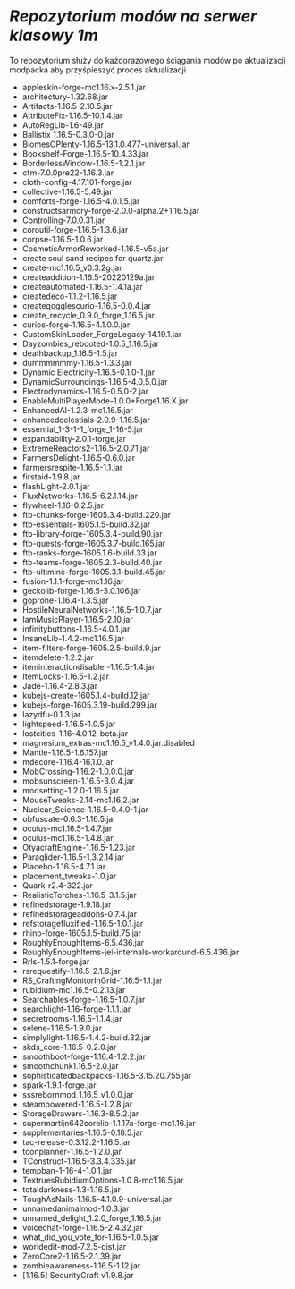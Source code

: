 # *Repozytorium modów na serwer klasowy 1m*

To repozytorium służy do każdorazowego ściągania modów po aktualizacji modpacka aby przyśpieszyć proces aktualizacji

 - appleskin-forge-mc1.16.x-2.5.1.jar
 - architectury-1.32.68.jar
 - Artifacts-1.16.5-2.10.5.jar
 - AttributeFix-1.16.5-10.1.4.jar
 - AutoRegLib-1.6-49.jar
 - Ballistix 1.16.5-0.3.0-0.jar
 - BiomesOPlenty-1.16.5-13.1.0.477-universal.jar
 - Bookshelf-Forge-1.16.5-10.4.33.jar
 - BorderlessWindow-1.16.5-1.2.1.jar
 - cfm-7.0.0pre22-1.16.3.jar
 - cloth-config-4.17.101-forge.jar
 - collective-1.16.5-5.49.jar
 - comforts-forge-1.16.5-4.0.1.5.jar
 - constructsarmory-forge-2.0.0-alpha.2+1.16.5.jar
 - Controlling-7.0.0.31.jar
 - coroutil-forge-1.16.5-1.3.6.jar
 - corpse-1.16.5-1.0.6.jar
 - CosmeticArmorReworked-1.16.5-v5a.jar
 - create soul sand recipes for quartz.jar
 - create-mc1.16.5_v0.3.2g.jar
 - createaddition-1.16.5-20220129a.jar
 - createautomated-1.16.5-1.4.1a.jar
 - createdeco-1.1.2-1.16.5.jar
 - creategogglescurio-1.16.5-0.0.4.jar
 - create_recycle_0.9.0_forge_1.16.5.jar
 - curios-forge-1.16.5-4.1.0.0.jar
 - CustomSkinLoader_ForgeLegacy-14.19.1.jar
 - Dayzombies_rebooted-1.0.5_1.16.5.jar
 - deathbackup_1.16.5-1.5.jar
 - dummmmmmy-1.16.5-1.3.3.jar
 - Dynamic Electricity-1.16.5-0.1.0-1.jar
 - DynamicSurroundings-1.16.5-4.0.5.0.jar
 - Electrodynamics-1.16.5-0.5.0-2.jar
 - EnableMultiPlayerMode-1.0.0+Forge1.16.X.jar
 - EnhancedAI-1.2.3-mc1.16.5.jar
 - enhancedcelestials-2.0.9-1.16.5.jar
 - essential_1-3-1-1_forge_1-16-5.jar
 - expandability-2.0.1-forge.jar
 - ExtremeReactors2-1.16.5-2.0.71.jar
 - FarmersDelight-1.16.5-0.6.0.jar
 - farmersrespite-1.16.5-1.1.jar
 - firstaid-1.9.8.jar
 - flashLight-2.0.1.jar
 - FluxNetworks-1.16.5-6.2.1.14.jar
 - flywheel-1.16-0.2.5.jar
 - ftb-chunks-forge-1605.3.4-build.220.jar
 - ftb-essentials-1605.1.5-build.32.jar
 - ftb-library-forge-1605.3.4-build.90.jar
 - ftb-quests-forge-1605.3.7-build.165.jar
 - ftb-ranks-forge-1605.1.6-build.33.jar
 - ftb-teams-forge-1605.2.3-build.40.jar
 - ftb-ultimine-forge-1605.3.1-build.45.jar
 - fusion-1.1.1-forge-mc1.16.jar
 - geckolib-forge-1.16.5-3.0.106.jar
 - goprone-1.16.4-1.3.5.jar
 - HostileNeuralNetworks-1.16.5-1.0.7.jar
 - IamMusicPlayer-1.16.5-2.10.jar
 - infinitybuttons-1.16.5-4.0.1.jar
 - InsaneLib-1.4.2-mc1.16.5.jar
 - item-filters-forge-1605.2.5-build.9.jar
 - itemdelete-1.2.2.jar
 - iteminteractiondisabler-1.16.5-1.4.jar
 - ItemLocks-1.16.5-1.2.jar
 - Jade-1.16.4-2.8.3.jar
 - kubejs-create-1605.1.4-build.12.jar
 - kubejs-forge-1605.3.19-build.299.jar
 - lazydfu-0.1.3.jar
 - lightspeed-1.16.5-1.0.5.jar
 - lostcities-1.16-4.0.12-beta.jar
 - magnesium_extras-mc1.16.5_v1.4.0.jar.disabled
 - Mantle-1.16.5-1.6.157.jar
 - mdecore-1.16.4-16.1.0.jar
 - MobCrossing-1.16.2-1.0.0.0.jar
 - mobsunscreen-1.16.5-3.0.4.jar
 - modsetting-1.2.0-1.16.5.jar
 - MouseTweaks-2.14-mc1.16.2.jar
 - Nuclear_Science-1.16.5-0.4.0-1.jar
 - obfuscate-0.6.3-1.16.5.jar
 - oculus-mc1.16.5-1.4.7.jar
 - oculus-mc1.16.5-1.4.8.jar
 - OtyacraftEngine-1.16.5-1.23.jar
 - Paraglider-1.16.5-1.3.2.14.jar
 - Placebo-1.16.5-4.7.1.jar
 - placement_tweaks-1.0.jar
 - Quark-r2.4-322.jar
 - RealisticTorches-1.16.5-3.1.5.jar
 - refinedstorage-1.9.18.jar
 - refinedstorageaddons-0.7.4.jar
 - refstoragefluxified-1.16.5-1.0.1.jar
 - rhino-forge-1605.1.5-build.75.jar
 - RoughlyEnoughItems-6.5.436.jar
 - RoughlyEnoughItems-jei-internals-workaround-6.5.436.jar
 - Rrls-1.5.1-forge.jar
 - rsrequestify-1.16.5-2.1.6.jar
 - RS_CraftingMonitorInGrid-1.16.5-1.1.jar
 - rubidium-mc1.16.5-0.2.13.jar
 - Searchables-forge-1.16.5-1.0.7.jar
 - searchlight-1.16-forge-1.1.1.jar
 - secretrooms-1.16.5-1.1.4.jar
 - selene-1.16.5-1.9.0.jar
 - simplylight-1.16.5-1.4.2-build.32.jar
 - skds_core-1.16.5-0.2.0.jar
 - smoothboot-forge-1.16.4-1.2.2.jar
 - smoothchunk1.16.5-2.0.jar
 - sophisticatedbackpacks-1.16.5-3.15.20.755.jar
 - spark-1.9.1-forge.jar
 - sssrebornmod_1.16.5_v1.0.0.jar
 - steampowered-1.16.5-1.2.8.jar
 - StorageDrawers-1.16.3-8.5.2.jar
 - supermartijn642corelib-1.1.17a-forge-mc1.16.jar
 - supplementaries-1.16.5-0.18.5.jar
 - tac-release-0.3.12.2-1.16.5.jar
 - tconplanner-1.16.5-1.2.0.jar
 - TConstruct-1.16.5-3.3.4.335.jar
 - tempban-1-16-4-1.0.1.jar
 - TextruesRubidiumOptions-1.0.8-mc1.16.5.jar
 - totaldarkness-1.3-1.16.5.jar
 - ToughAsNails-1.16.5-4.1.0.9-universal.jar
 - unnamedanimalmod-1.0.3.jar
 - unnamed_delight_1.2.0_forge_1.16.5.jar
 - voicechat-forge-1.16.5-2.4.32.jar
 - what_did_you_vote_for-1.16.5-1.0.5.jar
 - worldedit-mod-7.2.5-dist.jar
 - ZeroCore2-1.16.5-2.1.39.jar
 - zombieawareness-1.16.5-1.12.jar
 - [1.16.5] SecurityCraft v1.9.8.jar